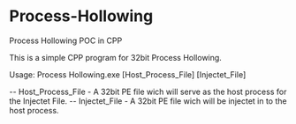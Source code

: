 # Process-Hollowing
Process Hollowing POC in CPP

This is a simple CPP program for 32bit Process Hollowing.

Usage:
Process Hollowing.exe [Host_Process_File] [Injectet_File]

-- Host_Process_File - A 32bit PE file wich will serve as the host process for the Injectet File.
-- Injectet_File - A 32bit PE file wich will be injectet in to the host process.
